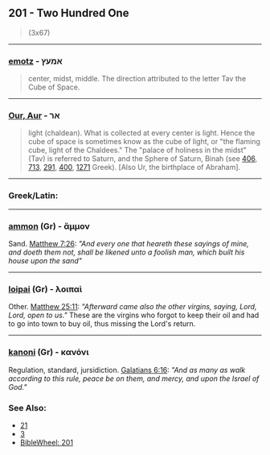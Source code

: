 ## 201 - Two Hundred One
> (3x67)

---

### [emotz](/keys/AMOTz) - אמעץ
> center, midst, middle. The direction attributed to the letter Tav the Cube of Space.

---

### [Our, Aur](/keys/AR) - אר
> light (chaldean). What is collected at every center is light. Hence the cube of space is sometimes know as the cube of light, or "the flaming cube, light of the Chaldees." The "palace of holiness in the midst" (Tav) is referred to Saturn, and the Sphere of Saturn, Binah (see [406](406), [713](713), [291](291), [400](400), [1271](1271) Greek). [Also Ur, the birthplace of Abraham].

---

### Greek/Latin:

---

### [ammon](/greek?word=ammon) (Gr) - ἄμμον
Sand. [Matthew 7:26](http://biblehub.com/matthew/7-26.htm): *"And every one that heareth these sayings of mine, and doeth them not, shall be likened unto a foolish man, which built his house upon the sand"*

---

### [loipai](/greek?word=loipai) (Gr) - λοιπαὶ
Other. [Matthew 25:11](https://biblehub.com/matthew/25-11.htm): *"Afterward came also the other virgins, saying, Lord, Lord, open to us."* These are the virgins who forgot to keep their oil and had to go into town to buy oil, thus missing the Lord's return.

---

### [kanoni](/greek?word=kanoni) (Gr) - κανόνι
Regulation, standard, jursidiction. [Galatians 6:16](https://biblehub.com/galatians/6-16.htm): *"And as many as walk according to this rule, peace be on them, and mercy, and upon the Israel of God."*

### See Also:

- [21](21)
- [3](3)
- [BibleWheel: 201](https://www.biblewheel.com/GR/GR_Database.php?Gem_Number=201)
